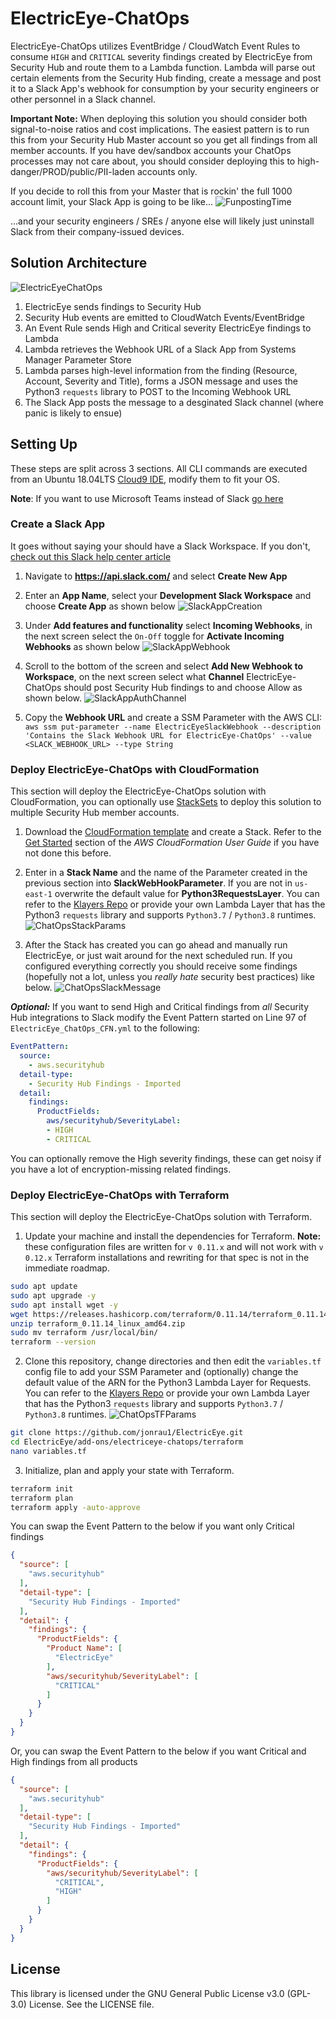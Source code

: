 # ElectricEye-ChatOps
ElectricEye-ChatOps utilizes EventBridge / CloudWatch Event Rules to consume `HIGH` and `CRITICAL` severity findings created by ElectricEye from Security Hub and route them to a Lambda function. Lambda will parse out certain elements from the Security Hub finding, create a message and post it to a Slack App's webhook for consumption by your security engineers or other personnel in a Slack channel.

**Important Note:** When deploying this solution you should consider both signal-to-noise ratios and cost implications. The easiest pattern is to run this from your Security Hub Master account so you get all findings from all member accounts. If you have dev/sandbox accounts your ChatOps processes may not care about, you should consider deploying this to high-danger/PROD/public/PII-laden accounts only.

If you decide to roll this from your Master that is rockin' the full 1000 account limit, your Slack App is going to be like...
![FunpostingTime](https://github.com/jonrau1/ElectricEye/blob/master/screenshots/funposting-time.gif)

...and your security engineers / SREs / anyone else will likely just uninstall Slack from their company-issued devices.

## Solution Architecture
![ElectricEyeChatOps](https://github.com/jonrau1/ElectricEye/blob/master/screenshots/electriceye-chatops-architecture.jpg)
1. ElectricEye sends findings to Security Hub
2. Security Hub events are emitted to CloudWatch Events/EventBridge
3. An Event Rule sends High and Critical severity ElectricEye findings to Lambda
4. Lambda retrieves the Webhook URL of a Slack App from Systems Manager Parameter Store
5. Lambda parses high-level information from the finding (Resource, Account, Severity and Title), forms a JSON message and uses the Python3 `requests` library to POST to the Incoming Webhook URL
6. The Slack App posts the message to a desginated Slack channel (where panic is likely to ensue)

## Setting Up
These steps are split across 3 sections. All CLI commands are executed from an Ubuntu 18.04LTS [Cloud9 IDE](https://aws.amazon.com/cloud9/details/), modify them to fit your OS.

**Note**: If you want to use Microsoft Teams instead of Slack [go here](https://github.com/jonrau1/ElectricEye/blob/master/add-ons/electriceye-chatops/microsoft-teams)

### Create a Slack App
It goes without saying your should have a Slack Workspace. If you don't, [check out this Slack help center article](https://slack.com/help/articles/206845317-Create-a-Slack-workspace)

1. Navigate to **https://api.slack.com/** and select **Create New App**

2. Enter an **App Name**, select your **Development Slack Workspace** and choose **Create App** as shown below
![SlackAppCreation](https://github.com/jonrau1/ElectricEye/blob/master/screenshots/electriceye-chatops-createapp.JPG)

3. Under **Add features and functionality** select **Incoming Webhooks**, in the next screen select the `On-Off` toggle for **Activate Incoming Webhooks** as shown below
![SlackAppWebhook](https://github.com/jonrau1/ElectricEye/blob/master/screenshots/electriceye-chatops-webhookactivate.JPG)

4. Scroll to the bottom of the screen and select **Add New Webhook to Workspace**, on the next screen select what **Channel** ElectricEye-ChatOps should post Security Hub findings to and choose Allow as shown below.
![SlackAppAuthChannel](https://github.com/jonrau1/ElectricEye/blob/master/screenshots/electriceye-chatops-authchannel.JPG)

5. Copy the **Webhook URL** and create a SSM Parameter with the AWS CLI: `aws ssm put-parameter --name ElectricEyeSlackWebhook --description 'Contains the Slack Webhook URL for ElectricEye-ChatOps' --value <SLACK_WEBHOOK_URL> --type String`

### Deploy ElectricEye-ChatOps with CloudFormation
This section will deploy the ElectricEye-ChatOps solution with CloudFormation, you can optionally use [StackSets](https://docs.aws.amazon.com/AWSCloudFormation/latest/UserGuide/what-is-cfnstacksets.html) to deploy this solution to multiple Security Hub member accounts.

1. Download the [CloudFormation template](https://github.com/jonrau1/ElectricEye/blob/master/add-ons/electriceye-chatops/cloudformation/ElectricEye_ChatOps_CFN.yml) and create a Stack. Refer to the [Get Started](https://docs.aws.amazon.com/AWSCloudFormation/latest/UserGuide/GettingStarted.Walkthrough.html) section of the *AWS CloudFormation User Guide* if you have not done this before.

2. Enter in a **Stack Name** and the name of the Parameter created in the previous section into **SlackWebHookParameter**. If you are not in `us-east-1` overwrite the default value for **Python3RequestsLayer**. You can refer to the [Klayers Repo](https://github.com/keithrozario/Klayers/tree/master/deployments/python3.8/arns) or provide your own Lambda Layer that has the Python3 `requests` library and supports `Python3.7` / `Python3.8` runtimes.
![ChatOpsStackParams](https://github.com/jonrau1/ElectricEye/blob/master/screenshots/chatops-stack-params.jpg)

3. After the Stack has created you can go ahead and manually run ElectricEye, or just wait around for the next scheduled run. If you configured everything correctly you should receive some findings (hopefully not a lot, unless you *really hate* security best practices) like below.
![ChatOpsSlackMessage](https://github.com/jonrau1/ElectricEye/blob/master/screenshots/electriceye-chatops-slackmessages.jpg)

***Optional:*** If you want to send High and Critical findings from *all* Security Hub integrations to Slack modify the Event Pattern started on Line 97 of `ElectricEye_ChatOps_CFN.yml` to the following:
```yaml
EventPattern: 
  source: 
    - aws.securityhub
  detail-type: 
    - Security Hub Findings - Imported
  detail: 
    findings:
      ProductFields:
        aws/securityhub/SeverityLabel:
        - HIGH
        - CRITICAL
```

You can optionally remove the High severity findings, these can get noisy if you have a lot of encryption-missing related findings.

### Deploy ElectricEye-ChatOps with Terraform
This section will deploy the ElectricEye-ChatOps solution with Terraform.

1. Update your machine and install the dependencies for Terraform. **Note:** these configuration files are written for `v 0.11.x` and will not work with `v 0.12.x` Terraform installations and rewriting for that spec is not in the immediate roadmap.

```bash
sudo apt update
sudo apt upgrade -y
sudo apt install wget -y
wget https://releases.hashicorp.com/terraform/0.11.14/terraform_0.11.14_linux_amd64.zip
unzip terraform_0.11.14_linux_amd64.zip
sudo mv terraform /usr/local/bin/
terraform --version
```

2. Clone this repository, change directories and then edit the `variables.tf` config file to add your SSM Parameter and (optionally) change the default value of the ARN for the Python3 Lambda Layer for Requests. You can refer to the [Klayers Repo](https://github.com/keithrozario/Klayers/tree/master/deployments/python3.8/arns) or provide your own Lambda Layer that has the Python3 `requests` library and supports `Python3.7` / `Python3.8` runtimes.
![ChatOpsTFParams](https://github.com/jonrau1/ElectricEye/blob/master/screenshots/chatops-tf-params.jpg)

```bash
git clone https://github.com/jonrau1/ElectricEye.git
cd ElectricEye/add-ons/electriceye-chatops/terraform
nano variables.tf
```

3. Initialize, plan and apply your state with Terraform.
```bash
terraform init
terraform plan
terraform apply -auto-approve
```

You can swap the Event Pattern to the below if you want only Critical findings
```json
{
  "source": [
    "aws.securityhub"
  ],
  "detail-type": [
    "Security Hub Findings - Imported"
  ],
  "detail": {
    "findings": {
      "ProductFields": {
        "Product Name": [
          "ElectricEye"
        ],
        "aws/securityhub/SeverityLabel": [
          "CRITICAL"
        ]
      }
    }
  }
}
```

Or, you can swap the Event Pattern to the below if you want Critical and High findings from all products
```json
{
  "source": [
    "aws.securityhub"
  ],
  "detail-type": [
    "Security Hub Findings - Imported"
  ],
  "detail": {
    "findings": {
      "ProductFields": {
        "aws/securityhub/SeverityLabel": [
          "CRITICAL",
          "HIGH"
        ]
      }
    }
  }
}
```

## License
This library is licensed under the GNU General Public License v3.0 (GPL-3.0) License. See the LICENSE file.